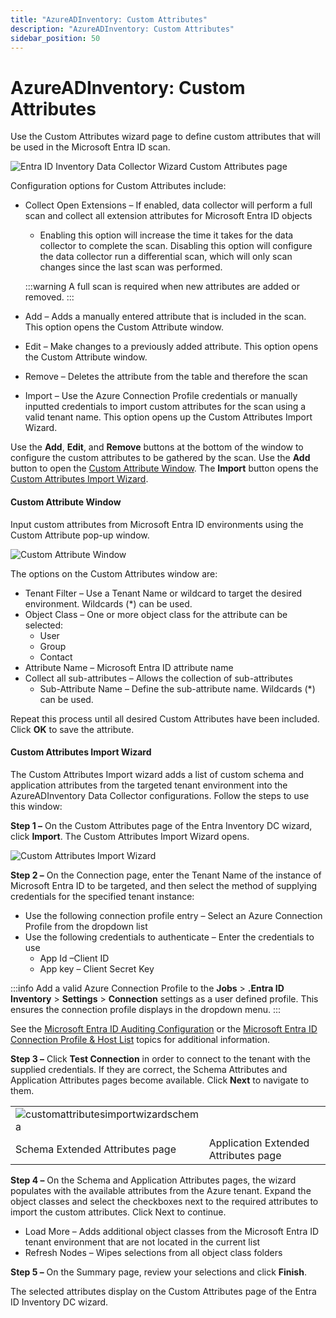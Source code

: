 ```yaml
---
title: "AzureADInventory: Custom Attributes"
description: "AzureADInventory: Custom Attributes"
sidebar_position: 50
---
```


# AzureADInventory: Custom Attributes

Use the Custom Attributes wizard page to define custom attributes that will be used in the Microsoft
Entra ID scan.

![Entra ID Inventory Data Collector Wizard Custom Attributes page](/images/accessanalyzer/12.0/admin/datacollector/azureadinventory/customattributes.webp)

Configuration options for Custom Attributes include:

- Collect Open Extensions – If enabled, data collector will perform a full scan and collect all
  extension attributes for Microsoft Entra ID objects

    - Enabling this option will increase the time it takes for the data collector to complete the
      scan. Disabling this option will configure the data collector run a differential scan, which
      will only scan changes since the last scan was performed.

    :::warning
    A full scan is required when new attributes are added or removed.
    :::


- Add – Adds a manually entered attribute that is included in the scan. This option opens the Custom
  Attribute window.
- Edit – Make changes to a previously added attribute. This option opens the Custom Attribute
  window.
- Remove – Deletes the attribute from the table and therefore the scan
- Import – Use the Azure Connection Profile credentials or manually inputted credentials to import
  custom attributes for the scan using a valid tenant name. This option opens up the Custom
  Attributes Import Wizard.

Use the **Add**, **Edit**, and **Remove** buttons at the bottom of the window to configure the
custom attributes to be gathered by the scan. Use the **Add** button to open the
[Custom Attribute Window](#custom-attribute-window). The **Import** button opens the
[Custom Attributes Import Wizard](#custom-attributes-import-wizard).

#### Custom Attribute Window

Input custom attributes from Microsoft Entra ID environments using the Custom Attribute pop-up
window.

![Custom Attribute Window](/images/accessanalyzer/12.0/admin/datacollector/azureadinventory/customattributewindow.webp)

The options on the Custom Attributes window are:

- Tenant Filter – Use a Tenant Name or wildcard to target the desired environment. Wildcards (\*)
  can be used.
- Object Class – One or more object class for the attribute can be selected:
    - User
    - Group
    - Contact
- Attribute Name – Microsoft Entra ID attribute name
- Collect all sub-attributes – Allows the collection of sub-attributes
    - Sub-Attribute Name – Define the sub-attribute name. Wildcards (\*) can be used.

Repeat this process until all desired Custom Attributes have been included. Click **OK** to save the
attribute.

#### Custom Attributes Import Wizard

The Custom Attributes Import wizard adds a list of custom schema and application attributes from the
targeted tenant environment into the AzureADInventory Data Collector configurations. Follow the
steps to use this window:

**Step 1 –** On the Custom Attributes page of the Entra Inventory DC wizard, click **Import**. The
Custom Attributes Import Wizard opens.

![Custom Attributes Import Wizard](/images/accessanalyzer/12.0/admin/datacollector/azureadinventory/customattributesimportwizard.webp)

**Step 2 –** On the Connection page, enter the Tenant Name of the instance of Microsoft Entra ID to
be targeted, and then select the method of supplying credentials for the specified tenant instance:

- Use the following connection profile entry – Select an Azure Connection Profile from the dropdown
  list
- Use the following credentials to authenticate – Enter the credentials to use
    - App Id –Client ID
    - App key – Client Secret Key

:::info
Add a valid Azure Connection Profile to the **Jobs** > **.Entra ID Inventory** >
**Settings** > **Connection** settings as a user defined profile. This ensures the connection
profile displays in the dropdown menu.
:::


See the [Microsoft Entra ID Auditing Configuration](/docs/accessanalyzer/12.0/requirements/entraid/entraid/access.md) or the
[Microsoft Entra ID Connection Profile & Host List](/docs/accessanalyzer/12.0/admin/datacollector/azureadinventory/configurejob.md) topics for additional
information.

**Step 3 –** Click **Test Connection** in order to connect to the tenant with the supplied
credentials. If they are correct, the Schema Attributes and Application Attributes pages become
available. Click **Next** to navigate to them.

|                                                                                                                                                                                                |                                                                                                                                                                                                          |
| ---------------------------------------------------------------------------------------------------------------------------------------------------------------------------------------------- | -------------------------------------------------------------------------------------------------------------------------------------------------------------------------------------------------------- |
| ![customattributesimportwizardschema](/images/accessanalyzer/12.0/admin/datacollector/azureadinventory/customattributesimportwizardapplication.webp) |
| Schema Extended Attributes page                                                                                                                                                                | Application Extended Attributes page                                                                                                                                                                     |

**Step 4 –** On the Schema and Application Attributes pages, the wizard populates with the available
attributes from the Azure tenant. Expand the object classes and select the checkboxes next to the
required attributes to import the custom attributes. Click Next to continue.

- Load More – Adds additional object classes from the Microsoft Entra ID tenant environment that are
  not located in the current list
- Refresh Nodes – Wipes selections from all object class folders

**Step 5 –** On the Summary page, review your selections and click **Finish**.

The selected attributes display on the Custom Attributes page of the Entra ID Inventory DC wizard.
